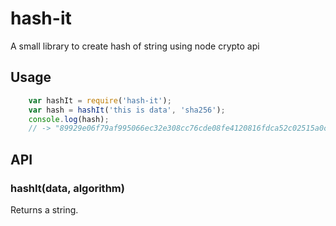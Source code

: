 # hash-it
A small library to create hash of string using node crypto api

## Usage
```js
	var hashIt = require('hash-it');
	var hash = hashIt('this is data', 'sha256');
	console.log(hash);
	// -> "89929e06f79af995066ec32e308cc76cde08fe4120816fdca52c02515a0c2a11"
```

## API
### hashIt(data, algorithm)
Returns a string.